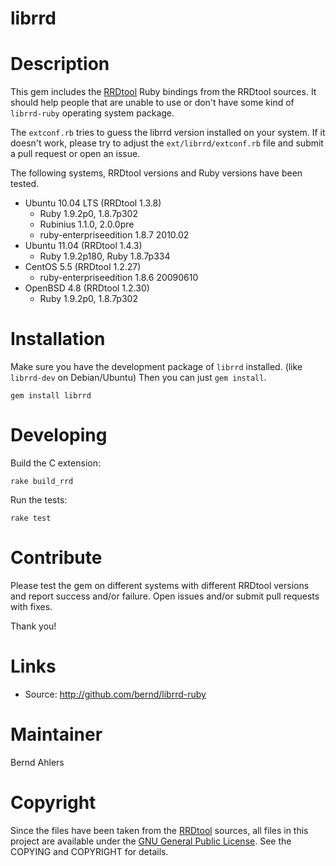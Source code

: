 librrd
======

# Description

This gem includes the [RRDtool](http://www.mrtg.org/rrdtool/) Ruby bindings from
the RRDtool sources. It should help people that are unable to use or don't have
some kind of `librrd-ruby` operating system package.

The `extconf.rb` tries to guess the librrd version installed on your system.
If it doesn't work, please try to adjust the `ext/librrd/extconf.rb` file
and submit a pull request or open an issue.

The following systems, RRDtool versions and Ruby versions  have been tested.

* Ubuntu 10.04 LTS (RRDtool 1.3.8)
  * Ruby 1.9.2p0, 1.8.7p302
  * Rubinius 1.1.0, 2.0.0pre
  * ruby-enterpriseedition 1.8.7 2010.02
* Ubuntu 11.04 (RRDtool 1.4.3)
  * Ruby 1.9.2p180, Ruby 1.8.7p334
* CentOS 5.5 (RRDtool 1.2.27)
  * ruby-enterpriseedition 1.8.6 20090610
* OpenBSD 4.8 (RRDtool 1.2.30)
  * Ruby 1.9.2p0, 1.8.7p302

# Installation

Make sure you have the development package of `librrd` installed.
(like `librrd-dev` on Debian/Ubuntu) Then you can just `gem install`.

    gem install librrd

# Developing

Build the C extension:

    rake build_rrd

Run the tests:

    rake test

# Contribute

Please test the gem on different systems with different RRDtool versions
and report success and/or failure. Open issues and/or submit pull
requests with fixes.

Thank you!

# Links

* Source: http://github.com/bernd/librrd-ruby

# Maintainer

Bernd Ahlers

# Copyright

Since the files have been taken from the [RRDtool](http://www.mrtg.org/rrdtool/)
sources, all files in this project are available under the
[GNU General Public License](http://www.gnu.org/copyleft/gpl.html). See the
COPYING and COPYRIGHT for details.

